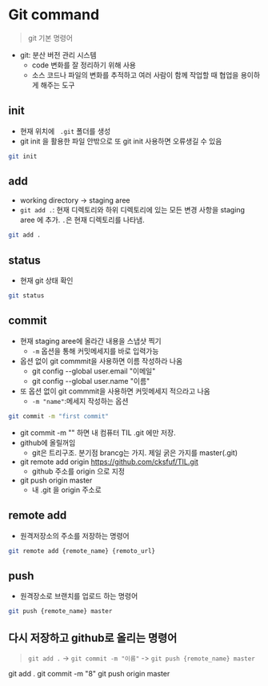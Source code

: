 # Git command
> git 기본 명령어

- git: 분산 버전 관리 시스템
    - code 변화를 잘 정리하기 위해 사용
    - 소스 코드나 파일의 변화를 추적하고 여러 사람이 함께 작업할 때 협업을 용이하게 해주는 도구


## init
- 현재 위치에 ` .git` 폴더를 생성
- git init 을 활용한 파일 안밖으로 또 git init 사용하면 오류생길 수 있음

```bash
git init
```


## add
- working directory -> staging aree
- `git add .`: 현재 디렉토리와 하위 디렉토리에 있는 모든 변경 사항을 staging aree 에 추가. `.`은 현재 디렉토리를 나타냄.

```bash
git add .
```


## status
- 현재 git 상태 확인

```bash
git status
```


## commit
- 현재 staging aree에 올라간 내용을 스냅샷 찍기
    - `-m` 옵션을 통해 커밋메세지를 바로 입력가능
- 옵션 없이 git commmit을 사용하면 이름 작성하라 나옴
    - git config --global user.email "이메일"
    - git config --global user.name "이름"
- 또 옵션 없이 git commmit을 사용하면 커밋메세지 적으라고 나옴
    - `-m "name"`:메세지 작성하는 옵션

```bash
git commit -m "first commit"
```

- git commit -m "" 하면 내 컴퓨터 TIL .git 에만 저장.
- github에 올릴꺼임
    - git은 트리구조. 분기점 brancg는 가지. 제일 굵은 가지를 master(.git)
- git remote add origin https://github.com/cksfuf/TIL.git
    - github 주소를 origin 으로 지정
- git push origin master
    - 내 .git 을 origin 주소로


## remote add
- 원격저장소의 주소를 저장하는 명령어

```bash
git remote add {remote_name} {remoto_url}
```


## push
- 원격장소로 브랜치를 업로드 하는 명령어

```bash
git push {remote_name} master
```

## 다시 저장하고 github로 올리는 명령어
> `git add .` -> `git commit -m "이름"` -> `git push {remote_name} master`

git add .
git commit -m "8"
git push origin master